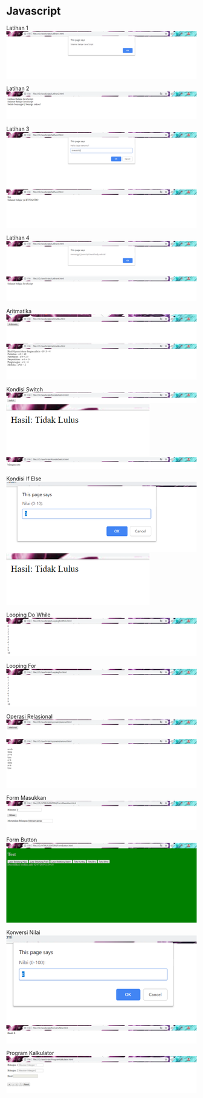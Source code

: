 # Javascript

Latihan 1
![alt text](https://github.com/Kynantio/Javascript/blob/master/SSLatihan1.PNG)



Latihan 2
![alt text](https://github.com/Kynantio/Javascript/blob/master/SSLatihan2.PNG)



Latihan 3
![alt text](https://github.com/Kynantio/Javascript/blob/master/SSLatihan3a.PNG)
![alt text](https://github.com/Kynantio/Javascript/blob/master/SSlatihan3b.PNG)



Latihan 4
![alt text](https://github.com/Kynantio/Javascript/blob/master/SSLatihan4.PNG)
![alt text](https://github.com/Kynantio/Javascript/blob/master/SSLatihan4b.PNG)



Aritmatika
![alt text](https://github.com/Kynantio/Javascript/blob/master/SSAritmetika1.PNG)
![alt text](https://github.com/Kynantio/Javascript/blob/master/SSAritmetika2.PNG)



Kondisi Switch
![alt text](https://github.com/Kynantio/Javascript/blob/master/SSKondisiSwitch1.PNG)
![alt text](https://github.com/Kynantio/Javascript/blob/master/SSKondisiIfElse2.PNG)
![alt text](https://github.com/Kynantio/Javascript/blob/master/SSKondisiSwitch3.PNG)



Kondisi If Else
![alt text](https://github.com/Kynantio/Javascript/blob/master/SSKondisiIfElse1.PNG)
![alt text](https://github.com/Kynantio/Javascript/blob/master/SSKondisiIfElse2.PNG)



Looping Do While
![alt text](https://github.com/Kynantio/Javascript/blob/master/SSLoopingDoWhile.PNG)



Looping For
![alt text](https://github.com/Kynantio/Javascript/blob/master/SSLoopingFor.PNG)



Operasi Relasional
![alt text](https://github.com/Kynantio/Javascript/blob/master/SSOperasiRelational1.PNG)
![alt text](https://github.com/Kynantio/Javascript/blob/master/SSOperasiRelational2.PNG)


Form Masukkan
![alt text](https://github.com/Kynantio/Javascript/blob/master/SSFormMasukkan.PNG)



Form Button
![alt text](https://github.com/Kynantio/Javascript/blob/master/SSFormButton.PNG)



Konversi Nilai
![alt text](https://github.com/Kynantio/Javascript/blob/master/SSPraktikum1a.PNG)
![alt text](https://github.com/Kynantio/Javascript/blob/master/SSPraktikum1b.PNG)



Program Kalkulator
![alt text](https://github.com/Kynantio/Javascript/blob/master/SSProgramKalkulatorSederhana.PNG)
